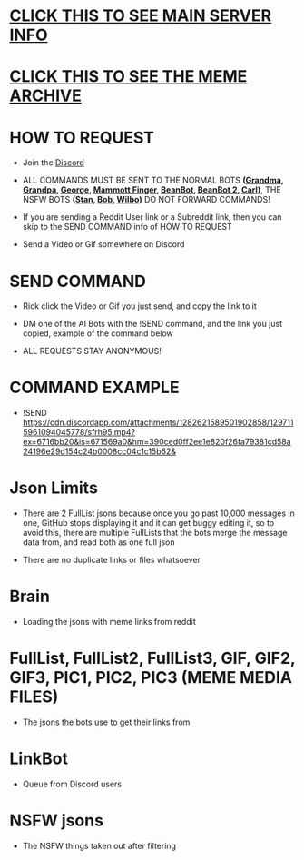 # [CLICK THIS TO SEE MAIN SERVER INFO](https://github.com/ToastedNub/Servers-that-I-manage)
# [CLICK THIS TO SEE THE MEME ARCHIVE](https://github.com/ToastedNub/Meme-Archive)

# HOW TO REQUEST
 - Join the [Discord](https://discord.gg/n44zjAr6RV)

 - ALL COMMANDS MUST BE SENT TO THE NORMAL BOTS **([Grandma](https://discord.com/oauth2/authorize?client_id=1070116081219416185&permissions=116736&integration_type=0&scope=bot), [Grandpa](https://discord.com/oauth2/authorize?client_id=1070234713429639168&permissions=116736&integration_type=0&scope=bot), [George](https://discord.com/oauth2/authorize?client_id=1117384641196851230&permissions=116736&integration_type=0&scope=bot), [Mammott Finger](https://discord.com/oauth2/authorize?client_id=1073373579569287340&permissions=116736&integration_type=0&scope=bot), [BeanBot](https://discord.com/oauth2/authorize?client_id=1178570228075085894&permissions=116736&integration_type=0&scope=bot), [BeanBot 2](https://discord.com/oauth2/authorize?client_id=1204913090706022400&permissions=116736&integration_type=0&scope=bot), [Carl](https://discord.com/oauth2/authorize?client_id=1117388153133731870&permissions=116736&integration_type=0&scope=bot))**, THE NSFW BOTS **([Stan](https://discord.com/oauth2/authorize?client_id=1298207288355586140&permissions=116736&integration_type=0&scope=bot), [Bob](https://discord.com/oauth2/authorize?client_id=1298619917784059957&permissions=51200&integration_type=0&scope=bot), [Wilbo](https://discord.com/oauth2/authorize?client_id=1298907769558274159&permissions=51200&integration_type=0&scope=bot))** DO NOT FORWARD COMMANDS!

 - If you are sending a Reddit User link or a Subreddit link, then you can skip to the SEND COMMAND info of HOW TO REQUEST

 - Send a Video or Gif somewhere on Discord

# SEND COMMAND

 - Rick click the Video or Gif you just send, and copy the link to it

 - DM one of the AI Bots with the !SEND command, and the link you just copied, example of the command below

 - ALL REQUESTS STAY ANONYMOUS!

# COMMAND EXAMPLE
 - !SEND https://cdn.discordapp.com/attachments/1282621589501902858/1297115961094045778/sfrh95.mp4?ex=6716bb20&is=671569a0&hm=390ced0ff2ee1e820f26fa79381cd58a24196e29d154c24b0008cc04c1c15b62&

# Json Limits
 - There are 2 FullList jsons because once you go past 10,000 messages in one, GitHub stops displaying it and it can get buggy editing it, so to avoid this, there are multiple FullLists that the bots merge the message data from, and read both as one full json

 - There are no duplicate links or files whatsoever

# Brain
 - Loading the jsons with meme links from reddit

# FullList, FullList2, FullList3, GIF, GIF2, GIF3, PIC1, PIC2, PIC3 (MEME MEDIA FILES)
 - The jsons the bots use to get their links from

# LinkBot
 - Queue from Discord users

# NSFW jsons
 - The NSFW things taken out after filtering
